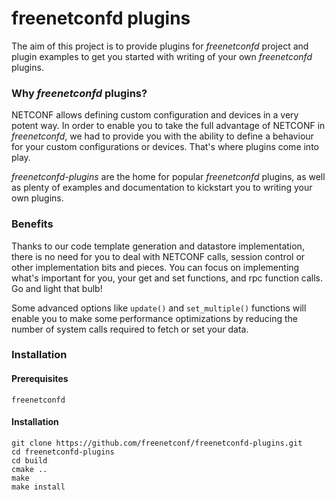 freenetconfd plugins
====================

The aim of this project is to provide plugins for _freenetconfd_ project
and plugin examples to get you started with writing of your own _freenetconfd_
plugins.

### Why _freenetconfd_ plugins?

NETCONF allows defining custom configuration and devices in a very potent way.
In order to enable you to take the full advantage of NETCONF in
_freenetconfd_, we had to provide you with the ability to define a behaviour
for your custom configurations or devices. That's where plugins come into play.

_freenetconfd-plugins_ are the home for popular _freenetconfd_ plugins, as
well as plenty of examples and documentation to kickstart you to writing
your own plugins.

### Benefits

Thanks to our code template generation and datastore implementation,
there is no need for you to deal with NETCONF calls, session control
or other implementation bits and pieces.
You can focus on implementing what's important for you, your get and
set functions, and rpc function calls. Go and light that bulb!

Some advanced options like `update()` and `set_multiple()` functions will
enable you to make some performance optimizations by reducing the number
of system calls required to fetch or set your data.

### Installation

#### Prerequisites
    freenetconfd

#### Installation
    git clone https://github.com/freenetconf/freenetconfd-plugins.git
    cd freenetconfd-plugins
    cd build
	cmake ..
	make
	make install
